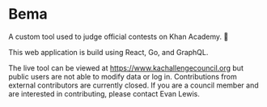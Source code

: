 # Bema
A custom tool used to judge official contests on Khan Academy. :tada:

This web application is build using React, Go, and GraphQL.

The live tool can be viewed at https://www.kachallengecouncil.org but public users are not able to modify data or log in. Contributions from external contributors are currently closed. If you are a council member and are interested in contributing, please contact Evan Lewis.
